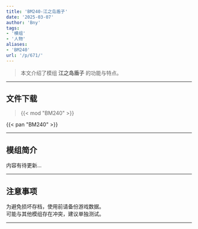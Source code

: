 ```yaml
---
title: 'BM240-江之岛盾子'
date: '2025-03-07'
author: 'Bny'
tags:
- '模组'
- '人物'
aliases:
- 'BM240'
url: '/p/671/'
---
```


> 本文介绍了模组 **江之岛盾子** 的功能与特点。

---

## 文件下载  

> {{< mod "BM240" >}}  

{{< pan "BM240" >}}  

---

## 模组简介

>  
内容有待更新...  

---

## 注意事项

>  
为避免损坏存档，使用前请备份游戏数据。  
可能与其他模组存在冲突，建议单独测试。  

---

